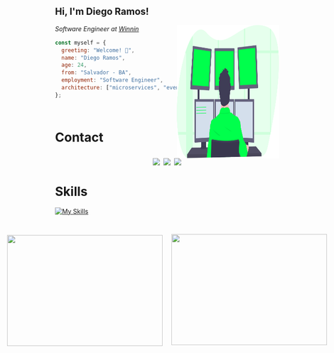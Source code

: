 <h2> Hi, I'm Diego Ramos!</h2>
<img align='right' src="./image/icon.svg" width="230" height="300">
<p>
  <em>Software Engineer at <a href="https://winnin.com/">Winnin</a></em>
</p>

```javascript
const myself = {
  greeting: "Welcome! 👋",
  name: "Diego Ramos",
  age: 24,
  from: "Salvador - BA",
  employment: "Software Engineer",
  architecture: ["microservices", "event-driven", "mvc", "mvcs"],
};
```

</br>

# Contact

<div align='center' style="display: flex; gap: 8px; justify-content: center; align-items: center; width: 100%;">

<a href="https://www.linkedin.com/in/diego-rbrito/">
  <img src="https://img.shields.io/badge/LinkedIn-0077B5?style=for-the-badge&logo=linkedin&logoColor=white"/>
</a>

<a href="mailto:diegorbrito9@gmail.com">
  <img src="https://img.shields.io/badge/Gmail-D14836?style=for-the-badge&logo=gmail&logoColor=white"/>
</a>

<a href="https://api.whatsapp.com/send?phone=5571993804648">
  <img src="https://img.shields.io/badge/WhatsApp-25D366?style=for-the-badge&logo=whatsapp&logoColor=white"/>
</a>

</div>

# Skills

[![My Skills](https://skillicons.dev/icons?i=golang,js,ts,nodejs,react,nest,express,graphql,docker,postgres,mysql,redis,mongo)](https://skillicons.dev)

##

<div align="center" style="display: flex; gap: 20px; justify-content: center; align-items: center;">
  <img 
    width="350" height="250"
    src="https://github-readme-stats.vercel.app/api/top-langs/?username=rms-diego&layout=compact&theme=dracula&langs_count=10" 
    style="display: inline-block;"
  />

<img 
    width="350" height="250"
    src="https://github-readme-stats.vercel.app/api?username=rms-diego&show_icons=true&theme=dracula" 
    style="display: inline-block;"
  />

</div>
  
</details>
